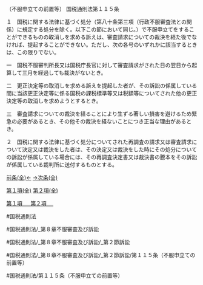 （不服申立ての前置等）
国税通則法第１１５条

１　国税に関する法律に基づく処分（第八十条第三項（行政不服審査法との関係）に規定する処分を除く。以下この節において同じ。）で不服申立てをすることができるものの取消しを求める訴えは、審査請求についての裁決を経た後でなければ、提起することができない。ただし、次の各号のいずれかに該当するときは、この限りでない。

一　国税不服審判所長又は国税庁長官に対して審査請求がされた日の翌日から起算して三月を経過しても裁決がないとき。

二　更正決定等の取消しを求める訴えを提起した者が、その訴訟の係属している間に当該更正決定等に係る国税の課税標準等又は税額等についてされた他の更正決定等の取消しを求めようとするとき。

三　審査請求についての裁決を経ることにより生ずる著しい損害を避けるため緊急の必要があるとき、その他その裁決を経ないことにつき正当な理由があるとき。

２　国税に関する法律に基づく処分についてされた再調査の請求又は審査請求について決定又は裁決をした者は、その決定又は裁決をした時にその処分についての訴訟が係属している場合には、その再調査決定書又は裁決書の謄本をその訴訟が係属している裁判所に送付するものとする。

[前条(全)←](国税通則法＿＿＿＿＿第１１４条_.md)    [→次条(全)](国税通則法＿＿＿＿＿第１１６条_.md)

[第１項(全)](国税通則法＿＿＿＿＿第１１５条第１項_.md)  [第２項(全)](国税通則法＿＿＿＿＿第１１５条第２項_.md)  

[第１項 　 ](国税通則法＿＿＿＿＿第１１５条第１項.md)  [第２項 　 ](国税通則法＿＿＿＿＿第１１５条第２項.md)  

#国税通則法

#国税通則法/_第８章不服審査及び訴訟

#国税通則法/_第８章不服審査及び訴訟/_第２節訴訟

#国税通則法/_第８章不服審査及び訴訟/_第２節訴訟/第１１５条（不服申立ての前置等）

#国税通則法/第１１５条（不服申立ての前置等）

